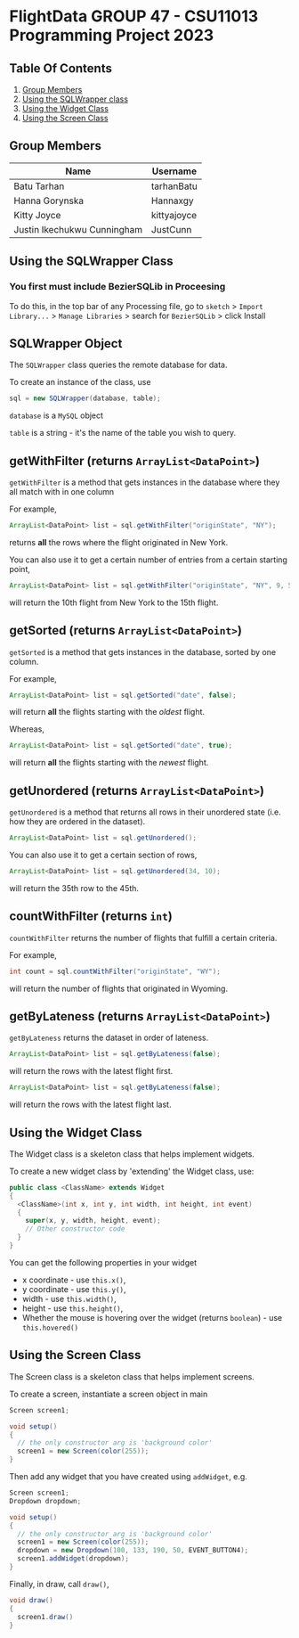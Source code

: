 # FlightData GROUP 47 - CSU11013 Programming Project 2023

## Table Of Contents

1. [Group Members](#group-members)
2. [Using the SQLWrapper class](#using-the-sqlwrapper-class)
3. [Using the Widget Class](#using-the-widget-class)
4. [Using the Screen Class](#using-the-screen-class)

## **Group Members**

| Name                        | Username    |
| --------------------------- | ----------- |
| Batu Tarhan                 | tarhanBatu  |
| Hanna Gorynska              | Hannaxgy    |
| Kitty Joyce                 | kittyajoyce |
| Justin Ikechukwu Cunningham | JustCunn    |

## **Using the SQLWrapper Class**

### **You first must include BezierSQLib in Proceesing**

To do this, in the top bar of any Processing file, go to `sketch` > `Import Library...` > `Manage Libraries` > search for `BezierSQLib` > click Install

## SQLWrapper Object

The `SQLWrapper` class queries the remote database for data.

To create an instance of the class, use

```java
sql = new SQLWrapper(database, table);
```

`database` is a `MySQL` object

`table` is a string - it's the name of the table you wish to query.

## getWithFilter (returns `ArrayList<DataPoint>`)

`getWithFilter` is a method that gets instances in the database where they all match with in one column

For example,

```java
ArrayList<DataPoint> list = sql.getWithFilter("originState", "NY");
```

returns **all** the rows where the flight originated in New York.

You can also use it to get a certain number of entries from a certain starting point,

```java
ArrayList<DataPoint> list = sql.getWithFilter("originState", "NY", 9, 5);
```

will return the 10th flight from New York to the 15th flight.

## getSorted (returns `ArrayList<DataPoint>`)

`getSorted` is a method that gets instances in the database, sorted by one column.

For example,

```java
ArrayList<DataPoint> list = sql.getSorted("date", false);
```

will return **all** the flights starting with the _oldest_ flight.

Whereas,

```java
ArrayList<DataPoint> list = sql.getSorted("date", true);
```

will return **all** the flights starting with the _newest_ flight.

## getUnordered (returns `ArrayList<DataPoint>`)

`getUnordered` is a method that returns all rows in their unordered state (i.e. how they are ordered in the dataset).

```java
ArrayList<DataPoint> list = sql.getUnordered();
```

You can also use it to get a certain section of rows,

```java
ArrayList<DataPoint> list = sql.getUnordered(34, 10);
```

will return the 35th row to the 45th.

## countWithFilter (returns `int`)

`countWithFilter` returns the number of flights that fulfill a certain criteria.

For example,

```java
int count = sql.countWithFilter("originState", "WY");
```

will return the number of flights that originated in Wyoming.

## getByLateness (returns `ArrayList<DataPoint>`)

`getByLateness` returns the dataset in order of lateness.

```java
ArrayList<DataPoint> list = sql.getByLateness(false);
```

will return the rows with the latest flight first.

```java
ArrayList<DataPoint> list = sql.getByLateness(false);
```

will return the rows with the latest flight last.

## **Using the Widget Class**

The Widget class is a skeleton class that helps implement widgets.

To create a new widget class by 'extending' the Widget class, use:

```java
public class <ClassName> extends Widget
{
  <ClassName>(int x, int y, int width, int height, int event)
  {
    super(x, y, width, height, event);
    // Other constructor code
  }
}
```

You can get the following properties in your widget

- x coordinate - use `this.x()`,
- y coordinate - use `this.y()`,
- width - use `this.width()`,
- height - use `this.height()`,
- Whether the mouse is hovering over the widget (returns `boolean`) - use `this.hovered()`

## **Using the Screen Class**

The Screen class is a skeleton class that helps implement screens.

To create a screen, instantiate a screen object in main

```java
Screen screen1;

void setup()
{
  // the only constructor arg is 'background color'
  screen1 = new Screen(color(255));
}
```

Then add any widget that you have created using `addWidget`, e.g.

```java
Screen screen1;
Dropdown dropdown;

void setup()
{
  // the only constructor arg is 'background color'
  screen1 = new Screen(color(255));
  dropdown = new Dropdown(100, 133, 190, 50, EVENT_BUTTON4);
  screen1.addWidget(dropdown);
}
```

Finally, in draw, call `draw()`,

```java
void draw()
{
  screen1.draw()
}
```
